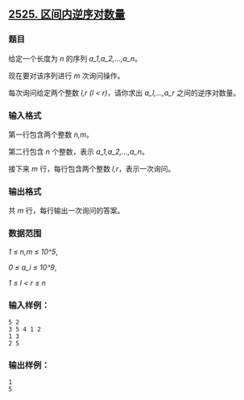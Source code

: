 ## [2525. 区间内逆序对数量](https://www.acwing.com/problem/content/2527/)

### 题目

给定一个长度为 *n* 的序列 *a_1,a_2,…,a_n*。

现在要对该序列进行 *m* 次询问操作。

每次询问给定两个整数 *l,r (l < r)*，请你求出 *a_l,…,a_r* 之间的逆序对数量。

### 输入格式

第一行包含两个整数 *n,m*。

第二行包含 *n* 个整数，表示 *a_1,a_2,…,a_n*。

接下来 *m* 行，每行包含两个整数 *l,r*，表示一次询问。

### 输出格式

共 *m* 行，每行输出一次询问的答案。

### 数据范围

*1 ≤ n,m ≤ 10^5*,

*0 ≤ a_i ≤ 10^9*,

*1 ≤ l < r ≤ n*

### 输入样例：

```
5 2
3 5 4 1 2
1 3
2 5
```

### 输出样例：

```
1
5
```
